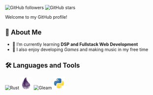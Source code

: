 ![GitHub followers](https://img.shields.io/github/followers/gdcrisp?style=social)
![GitHub stars](https://img.shields.io/github/stars/gdcrisp?style=social)

Welcome to my GitHub profile!

## 🚀 About Me

- 🌱 I’m currently learning **DSP and Fullstack Web Development**
- 🧃 I also enjoy developing *Games* and making music in my free time
## 🛠️ Languages and Tools

<p align="left">
  <img src="https://rustacean.net/assets/cuddlyferris.svg" alt="Rust" width="40" height="40"/>
  <img src="https://raw.githubusercontent.com/devicons/devicon/master/icons/elixir/elixir-original.svg" alt="Elixir" width="40" height="40"/>
  <img src="https://gleam.run/images/lucy/lucydebugfail.svg" alt="Gleam" width="40" height="40"/>
  <img src="https://raw.githubusercontent.com/devicons/devicon/master/icons/python/python-original.svg" alt="Python" width="40" height="40"/>
  
